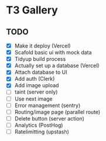 # T3 Gallery

## TODO
- [x] Make it deploy (Vercel)
- [x] Scafold basic ui with mock data
- [x] Tidyup build process
- [x] Actually set up a database (Vercel)
- [x] Attach database to UI
- [x] Add auth (Clerk)
- [x] Add image upload
- [ ] taint (server only)
- [ ] Use next image
- [ ] Error management (sentry)
- [ ] Routing/image page (parallel route)
- [ ] Delete button (server action)
- [ ] Analytics (PostHog)
- [ ] Ratelimitting (upstash)